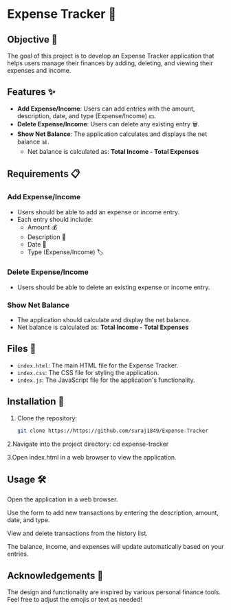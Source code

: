 # Expense Tracker 🧾

## Objective 🎯

The goal of this project is to develop an Expense Tracker application that helps users manage their finances by adding, deleting, and viewing their expenses and income.

## Features ✨

- **Add Expense/Income**: Users can add entries with the amount, description, date, and type (Expense/Income) 💵.
- **Delete Expense/Income**: Users can delete any existing entry 🗑️.
- **Show Net Balance**: The application calculates and displays the net balance 📊.
  - Net balance is calculated as: **Total Income - Total Expenses**

## Requirements 📋

### Add Expense/Income

- Users should be able to add an expense or income entry.
- Each entry should include:
  - Amount 💰
  - Description 📝
  - Date 📅
  - Type (Expense/Income) 🏷️

### Delete Expense/Income

- Users should be able to delete an existing expense or income entry.

### Show Net Balance

- The application should calculate and display the net balance.
- Net balance is calculated as: **Total Income - Total Expenses**

## Files 📂

- `index.html`: The main HTML file for the Expense Tracker.
- `index.css`: The CSS file for styling the application.
- `index.js`: The JavaScript file for the application's functionality.

## Installation 🚀

1. Clone the repository:
   ```bash
   git clone https://https://github.com/suraj1849/Expense-Tracker
   
2.Navigate into the project directory:
   cd expense-tracker
   
3.Open index.html in a web browser to view the application.

## Usage 🛠️
Open the application in a web browser.

Use the form to add new transactions by entering the description, amount, date, and type.

View and delete transactions from the history list.

The balance, income, and expenses will update automatically based on your entries.

## Acknowledgements 🙏
The design and functionality are inspired by various personal finance tools.
Feel free to adjust the emojis or text as needed!
